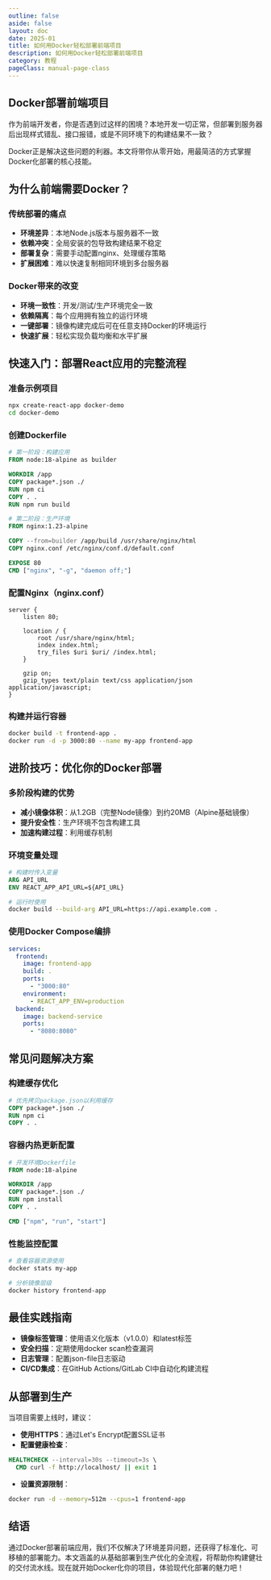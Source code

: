 ```yaml
---
outline: false
aside: false
layout: doc
date: 2025-01
title: 如何用Docker轻松部署前端项目
description: 如何用Docker轻松部署前端项目
category: 教程
pageClass: manual-page-class
---
```


## Docker部署前端项目 ##

作为前端开发者，你是否遇到过这样的困境？本地开发一切正常，但部署到服务器后出现样式错乱、接口报错，或是不同环境下的构建结果不一致？

Docker正是解决这些问题的利器。本文将带你从零开始，用最简洁的方式掌握Docker化部署的核心技能。

## 为什么前端需要Docker？ ##

### 传统部署的痛点 ###

- **环境差异**：本地Node.js版本与服务器不一致
- **依赖冲突**：全局安装的包导致构建结果不稳定
- **部署复杂**：需要手动配置nginx、处理缓存策略
- **扩展困难**：难以快速复制相同环境到多台服务器

### Docker带来的改变 ###

- **环境一致性**：开发/测试/生产环境完全一致
- **依赖隔离**：每个应用拥有独立的运行环境
- **一键部署**：镜像构建完成后可在任意支持Docker的环境运行
- **快速扩展**：轻松实现负载均衡和水平扩展


## 快速入门：部署React应用的完整流程 ##

### 准备示例项目 ###

```bash
npx create-react-app docker-demo
cd docker-demo
```

### 创建Dockerfile ###

```dockerfile
# 第一阶段：构建应用
FROM node:18-alpine as builder

WORKDIR /app
COPY package*.json ./
RUN npm ci
COPY . .
RUN npm run build

# 第二阶段：生产环境
FROM nginx:1.23-alpine

COPY --from=builder /app/build /usr/share/nginx/html
COPY nginx.conf /etc/nginx/conf.d/default.conf

EXPOSE 80
CMD ["nginx", "-g", "daemon off;"]
```

### 配置Nginx（nginx.conf） ###

```nginx
server {
    listen 80;
    
    location / {
        root /usr/share/nginx/html;
        index index.html;
        try_files $uri $uri/ /index.html;
    }

    gzip on;
    gzip_types text/plain text/css application/json application/javascript;
}
```

### 构建并运行容器 ###

```bash
docker build -t frontend-app .
docker run -d -p 3000:80 --name my-app frontend-app
```

## 进阶技巧：优化你的Docker部署 ##

### 多阶段构建的优势 ###

- **减小镜像体积**：从1.2GB（完整Node镜像）到约20MB（Alpine基础镜像）
- **提升安全性**：生产环境不包含构建工具
- **加速构建过程**：利用缓存机制

### 环境变量处理 ###

```dockerfile
# 构建时传入变量
ARG API_URL
ENV REACT_APP_API_URL=${API_URL}
```

```bash
# 运行时使用
docker build --build-arg API_URL=https://api.example.com .
```

### 使用Docker Compose编排 ###

```yaml
services:
  frontend:
    image: frontend-app
    build: .
    ports:
      - "3000:80"
    environment:
      - REACT_APP_ENV=production
  backend:
    image: backend-service
    ports:
      - "8080:8080"
```

## 常见问题解决方案 ##

### 构建缓存优化 ###

```dockerfile
# 优先拷贝package.json以利用缓存
COPY package*.json ./
RUN npm ci
COPY . .
```

### 容器内热更新配置 ###

```dockerfile
# 开发环境Dockerfile
FROM node:18-alpine

WORKDIR /app
COPY package*.json ./
RUN npm install
COPY . .

CMD ["npm", "run", "start"]
```

### 性能监控配置 ###

```bash
# 查看容器资源使用
docker stats my-app

# 分析镜像层级
docker history frontend-app
```

## 最佳实践指南 ##

- **镜像标签管理**：使用语义化版本（v1.0.0）和latest标签
- **安全扫描**：定期使用docker scan检查漏洞
- **日志管理**：配置json-file日志驱动
- **CI/CD集成**：在GitHub Actions/GitLab CI中自动化构建流程


## 从部署到生产 ##

当项目需要上线时，建议：

- **使用HTTPS**：通过Let's Encrypt配置SSL证书
- **配置健康检查**：

```dockerfile
HEALTHCHECK --interval=30s --timeout=3s \
  CMD curl -f http://localhost/ || exit 1
```

- **设置资源限制**：

```bash
docker run -d --memory=512m --cpus=1 frontend-app
```

## 结语 ##

通过Docker部署前端应用，我们不仅解决了环境差异问题，还获得了标准化、可移植的部署能力。本文涵盖的从基础部署到生产优化的全流程，将帮助你构建健壮的交付流水线。现在就开始Docker化你的项目，体验现代化部署的魅力吧！
